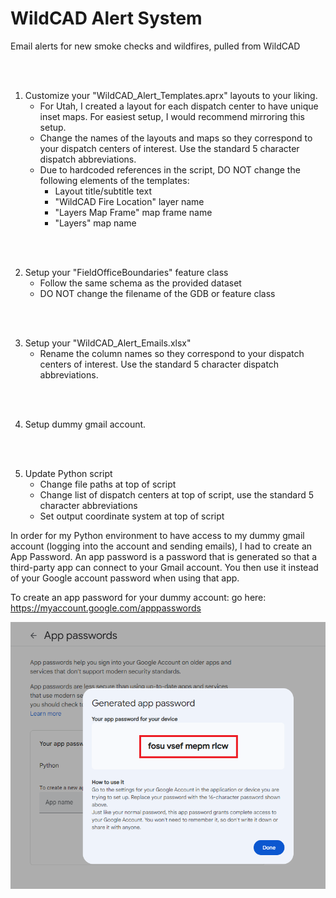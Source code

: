 # WildCAD Alert System
Email alerts for new smoke checks and wildfires, pulled from WildCAD

</br>
</br>

1. Customize your "WildCAD_Alert_Templates.aprx" layouts to your liking.
   - For Utah, I created a layout for each dispatch center to have unique inset maps. For easiest setup, I would recommend mirroring this setup.
   - Change the names of the layouts and maps so they correspond to your dispatch centers of interest. Use the standard 5 character dispatch abbreviations.
   - Due to hardcoded references in the script, DO NOT change the following elements of the templates:
      - Layout title/subtitle text
      - "WildCAD Fire Location" layer name
      - "Layers Map Frame" map frame name
      - "Layers" map name       

</br>
</br>

2. Setup your "FieldOfficeBoundaries" feature class
   - Follow the same schema as the provided dataset
   - DO NOT change the filename of the GDB or feature class   

</br>
</br>

3. Setup your "WildCAD_Alert_Emails.xlsx"
   - Rename the column names so they correspond to your dispatch centers of interest. Use the standard 5 character dispatch abbreviations.

</br>
</br>

4. Setup dummy gmail account.

</br>
</br>

5. Update Python script
   - Change file paths at top of script
   - Change list of dispatch centers at top of script, use the standard 5 character abbreviations
   - Set output coordinate system at top of script 



In order for my Python environment to have access to my dummy gmail account (logging into the account and sending emails), I had to create an App Password. An app password is a password that is generated so that a third-party app can connect to your Gmail account. You then use it instead of your Google account password when using that app.

To create an app password for your dummy account: go here: https://myaccount.google.com/apppasswords

![screenshot_GmailSetup_1.png](https://raw.githubusercontent.com/mpanunto/WildCAD_Alert_System/main/Docs/screenshot_GmailSetup_1.png)



